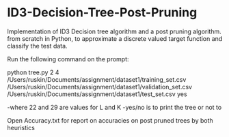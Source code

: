 # ID3-Decision-Tree-Post-Pruning
Implementation of ID3 Decision tree algorithm and a post pruning algorithm. from scratch in Python, to approximate a discrete valued target function and classify the test data.

Run the following command on the prompt:

python tree.py 2 4 /Users/ruskin/Documents/assignment/dataset1/training_set.csv /Users/ruskin/Documents/assignment/dataset1/validation_set.csv /Users/ruskin/Documents/assignment/dataset1/test_set.csv yes

-where 22 and 29 are values for L and K
-yes/no is to print the tree or not to

Open Accuracy.txt for report on accuracies on post pruned trees by both heuristics
